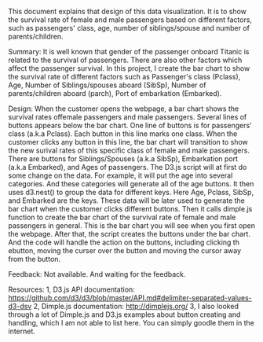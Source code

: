 This document explains that design of this data visualization. It is to show the survival rate of female and male passengers based on different factors, such as passengers' class, age, number of siblings/spouse and number of parents/children.


Summary:
It is well known that gender of the passenger onboard Titanic is related to the survival of passengers. There are also other factors which affect the passenger survival.
In this project, I create the bar chart to show the survival rate of different factors such as Passenger's class (Pclass), Age, Number of Siblings/spouses aboard (SibSp), Number of parents/children aboard (parch), Port of embarkation (Embarked).

Design:
When the customer opens the webpage, a bar chart shows the survival rates offemale passengers and male passengers.
Several lines of buttons appears below the bar chart. One line of buttons is for passengers' class (a.k.a Pclass). Each button in this line marks one class. When the customer clicks any button in this line, the bar chart will transition to show the new surival rates of this specific class of female and male passengers.
There are buttons for Siblings/Spouses (a.k.a SibSp), Embarkation port (a.k.a Embarked), and Ages of passengers.
The D3.js script will at first do some change on the data. For example, it will put the age into several categories. And these categories will generate all of the age buttons.
It then uses d3.nest() to group the data for different keys. Here Age, Pclass, SibSp, and Embarked are the keys. These data will be later used to generate the bar chart when the customer clicks different buttons.
Then it calls dimple.js function to create the bar chart of the survival rate of female and male passengers in general. This is the bar chart you will see when you first open the webpage.
After that, the script creates the buttons under the bar chart.
And the code will handle the action on the buttons, including clicking th ebutton, moving the curser over the button and moving the cursor away from the button.

Feedback:
Not available. And waiting for the feedback.

Resources:
1, D3.js API documentation: https://github.com/d3/d3/blob/master/API.md#delimiter-separated-values-d3-dsv
2, Dimple.js documentation: http://dimplejs.org/
3, I also looked through a lot of Dimple.js and D3.js examples about button creating and handling, which I am not able to list here. You can simply goodle them in the internet.
